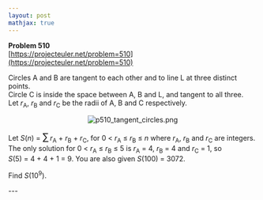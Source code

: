 ```yaml
---
layout: post
mathjax: true
---
```

**Problem 510**  
[https://projecteuler.net/problem=510](https://projecteuler.net/problem=510)

<p>Circles A and B are tangent to each other and to line L at three distinct points.<br />
Circle C is inside the space between A, B and L, and tangent to all three.<br />
Let <var>r</var><sub>A</sub>, <var>r</var><sub>B</sub> and <var>r</var><sub>C</sub> be the radii of A, B and C respectively.<br /></p><div align="center"><img src="project/images/p510_tangent_circles.png" alt="p510_tangent_circles.png" /></div>
<p>Let <var>S</var>(<var>n</var>) = <span style="font-size:larger;"><span style="font-size:larger;">∑</span></span> <var>r</var><sub>A</sub> + <var>r</var><sub>B</sub> + <var>r</var><sub>C</sub>, for 0 &lt; <var>r</var><sub>A</sub> ≤ <var>r</var><sub>B</sub> ≤ <var>n</var> where <var>r</var><sub>A</sub>, <var>r</var><sub>B</sub> and <var>r</var><sub>C</sub> are integers.
The only solution for 0 &lt; <var>r</var><sub>A</sub> ≤ <var>r</var><sub>B</sub> ≤ 5 is <var>r</var><sub>A</sub> = 4, <var>r</var><sub>B</sub> = 4 and <var>r</var><sub>C</sub> = 1, so <var>S</var>(5) = 4 + 4 + 1 = 9.
You are also given <var>S</var>(100) = 3072.</p>
<p>Find <var>S</var>(10<sup>9</sup>).</p>
---
